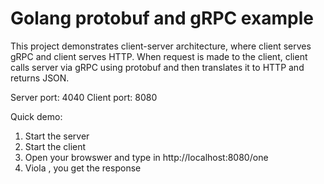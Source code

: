 # Golang protobuf and gRPC example

This project demonstrates client-server architecture, where client serves gRPC and client serves HTTP. When request is made to the client, client calls server via gRPC using protobuf and then translates it to HTTP and returns JSON.

Server port: 4040
Client port: 8080

Quick demo:
1) Start the server
2) Start the client
3) Open your browswer and type in http://localhost:8080/one
4) Viola , you get the response

